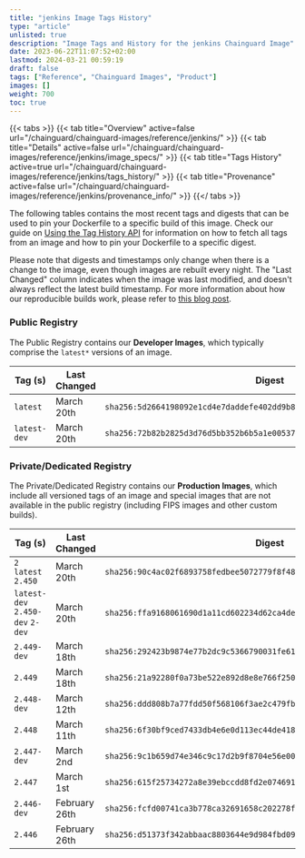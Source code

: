 ```yaml
---
title: "jenkins Image Tags History"
type: "article"
unlisted: true
description: "Image Tags and History for the jenkins Chainguard Image"
date: 2023-06-22T11:07:52+02:00
lastmod: 2024-03-21 00:59:19
draft: false
tags: ["Reference", "Chainguard Images", "Product"]
images: []
weight: 700
toc: true
---
```


{{< tabs >}}
{{< tab title="Overview" active=false url="/chainguard/chainguard-images/reference/jenkins/" >}}
{{< tab title="Details" active=false url="/chainguard/chainguard-images/reference/jenkins/image_specs/" >}}
{{< tab title="Tags History" active=true url="/chainguard/chainguard-images/reference/jenkins/tags_history/" >}}
{{< tab title="Provenance" active=false url="/chainguard/chainguard-images/reference/jenkins/provenance_info/" >}}
{{</ tabs >}}

The following tables contains the most recent tags and digests that can be used to pin your Dockerfile to a specific build of this image. Check our guide on [Using the Tag History API](/chainguard/chainguard-images/using-the-tag-history-api/) for information on how to fetch all tags from an image and how to pin your Dockerfile to a specific digest.

Please note that digests and timestamps only change when there is a change to the image, even though images are rebuilt every night. The "Last Changed" column indicates when the image was last modified, and doesn't always reflect the latest build timestamp. For more information about how our reproducible builds work, please refer to [this blog post](https://www.chainguard.dev/unchained/reproducing-chainguards-reproducible-image-builds).

### Public Registry
The Public Registry contains our **Developer Images**, which typically comprise the `latest*` versions of an image.

| Tag (s)       | Last Changed | Digest                                                                    |
|---------------|--------------|---------------------------------------------------------------------------|
|  `latest`     | March 20th   | `sha256:5d2664198092e1cd4e7daddefe402dd9b8135ba453ba7e26f25f7f52627faeaa` |
|  `latest-dev` | March 20th   | `sha256:72b82b2825d3d76d5bb352b6b5a1e00537b815fb2fcc529d899865f708e088e4` |


### Private/Dedicated Registry
The Private/Dedicated Registry contains our **Production Images**, which include all versioned tags of an image and special images that are not available in the public registry (including FIPS images and other custom builds).

| Tag (s)                           | Last Changed  | Digest                                                                    |
|-----------------------------------|---------------|---------------------------------------------------------------------------|
|  `2` `latest` `2.450`             | March 20th    | `sha256:90c4ac02f6893758fedbee5072779f8f48a5d19e09ea585608940a4506025b77` |
|  `latest-dev` `2.450-dev` `2-dev` | March 20th    | `sha256:ffa9168061690d1a11cd602234d62ca4de2ccfc5f7223d69e80af19a70886d0f` |
|  `2.449-dev`                      | March 18th    | `sha256:292423b9874e77b2dc9c5366790031fe61fd710c3e674706c9441915fe982db8` |
|  `2.449`                          | March 18th    | `sha256:21a92280f0a73be522e892d8e8e766f250b7787543cb03d256d35b80a4853478` |
|  `2.448-dev`                      | March 12th    | `sha256:ddd808b7a77fdd50f568106f3ae2c479fb58b6e18bdce68391f3097ed538c4e4` |
|  `2.448`                          | March 11th    | `sha256:6f30bf9ced7433db4e6e0d113ec44de4181aa94f710a3808a94bdcc2619699fb` |
|  `2.447-dev`                      | March 2nd     | `sha256:9c1b659d74e346c9c17d2b9f8704e56e000126c93db80484d5b66567b8095c33` |
|  `2.447`                          | March 1st     | `sha256:615f25734272a8e39ebccdd8fd2e0746910e663caf400efee2bf2e6dd784a600` |
|  `2.446-dev`                      | February 26th | `sha256:fcfd00741ca3b778ca32691658c202278f84a24235902ab8d3260949a81ddcb9` |
|  `2.446`                          | February 26th | `sha256:d51373f342abbaac8803644e9d984fbd09c77d16d63ef036a5601c8d6a508f82` |

